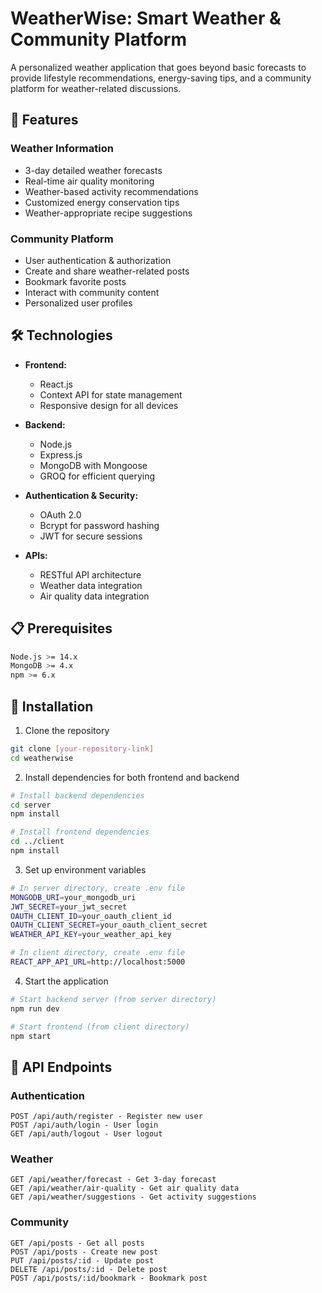 # WeatherWise: Smart Weather & Community Platform

A personalized weather application that goes beyond basic forecasts to provide lifestyle recommendations, energy-saving tips, and a community platform for weather-related discussions.

## 🌟 Features

### Weather Information
- 3-day detailed weather forecasts
- Real-time air quality monitoring
- Weather-based activity recommendations
- Customized energy conservation tips
- Weather-appropriate recipe suggestions

### Community Platform
- User authentication & authorization
- Create and share weather-related posts
- Bookmark favorite posts
- Interact with community content
- Personalized user profiles

## 🛠️ Technologies

- **Frontend:**
  - React.js
  - Context API for state management
  - Responsive design for all devices

- **Backend:**
  - Node.js
  - Express.js
  - MongoDB with Mongoose
  - GROQ for efficient querying

- **Authentication & Security:**
  - OAuth 2.0
  - Bcrypt for password hashing
  - JWT for secure sessions

- **APIs:**
  - RESTful API architecture
  - Weather data integration
  - Air quality data integration

## 📋 Prerequisites

```bash
Node.js >= 14.x
MongoDB >= 4.x
npm >= 6.x
```

## 🚀 Installation

1. Clone the repository
```bash
git clone [your-repository-link]
cd weatherwise
```

2. Install dependencies for both frontend and backend
```bash
# Install backend dependencies
cd server
npm install

# Install frontend dependencies
cd ../client
npm install
```

3. Set up environment variables
```bash
# In server directory, create .env file
MONGODB_URI=your_mongodb_uri
JWT_SECRET=your_jwt_secret
OAUTH_CLIENT_ID=your_oauth_client_id
OAUTH_CLIENT_SECRET=your_oauth_client_secret
WEATHER_API_KEY=your_weather_api_key

# In client directory, create .env file
REACT_APP_API_URL=http://localhost:5000
```

4. Start the application
```bash
# Start backend server (from server directory)
npm run dev

# Start frontend (from client directory)
npm start
```

## 🔧 API Endpoints

### Authentication
```
POST /api/auth/register - Register new user
POST /api/auth/login - User login
GET /api/auth/logout - User logout
```

### Weather
```
GET /api/weather/forecast - Get 3-day forecast
GET /api/weather/air-quality - Get air quality data
GET /api/weather/suggestions - Get activity suggestions
```

### Community
```
GET /api/posts - Get all posts
POST /api/posts - Create new post
PUT /api/posts/:id - Update post
DELETE /api/posts/:id - Delete post
POST /api/posts/:id/bookmark - Bookmark post
```

